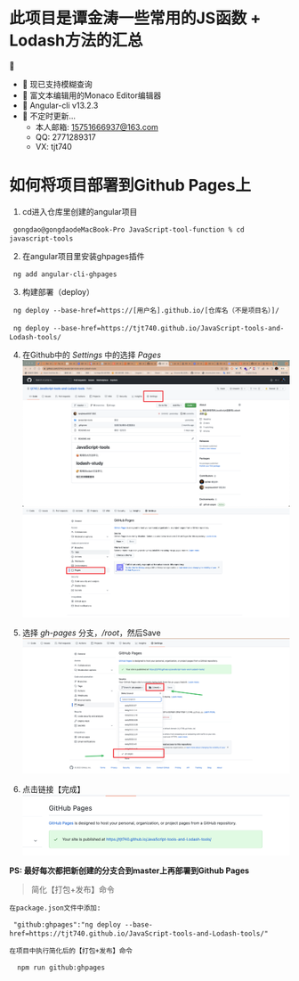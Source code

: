 # 此项目是谭金涛一些常用的JS函数 + Lodash方法的汇总

🍑

- 🥐 现已支持模糊查询
- 🍊 富文本编辑用的Monaco Editor编辑器
- 🥑 Angular-cli v13.2.3
- 🚶 不定时更新...
  - 本人邮箱: 15751666937@163.com
  - QQ: 2771289317
  - VX: tjt740
  
# 如何将项目部署到Github Pages上

1. cd进入仓库里创建的angular项目

```
 gongdao@gongdaodeMacBook-Pro JavaScript-tool-function % cd javascript-tools
```
  
2. 在angular项目里安装ghpages插件

```
 ng add angular-cli-ghpages
```

3. 构建部署（deploy）

```
 ng deploy --base-href=https://[用户名].github.io/[仓库名（不是项目名）]/ 

 ng deploy --base-href=https://tjt740.github.io/JavaScript-tools-and-Lodash-tools/ 
```

4. 在Github中的 *Settings* 中的选择 *Pages*
![](./course/1.png)
![](./course/2.png)

5. 选择 *gh-pages* 分支，*/root*，然后Save
![](./course/3.png)

6. 点击链接【完成】
​​![](./course/4.png)

**PS: 最好每次都把新创建的分支合到master上再部署到Github Pages**

>简化【打包+发布】命令

`在package.json文件中添加:`

```
 "github:ghpages":"ng deploy --base-href=https://tjt740.github.io/JavaScript-tools-and-Lodash-tools/"
```

`在项目中执行简化后的【打包+发布】命令`

```
  npm run github:ghpages
```
